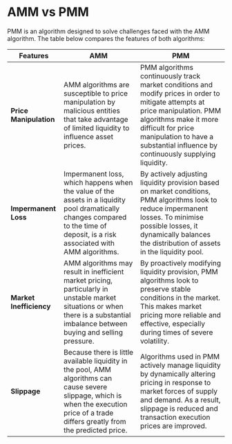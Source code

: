 # AMM vs PMM  
PMM is an algorithm designed to solve challenges faced with the AMM algorithm. The table below compares the features of both algorithms:  

| **Features**  | **AMM**  | **PMM**  |  
| --------------- | --------------- | --------------- |  
| **Price Manipulation**  | AMM algorithms are susceptible to price manipulation by malicious entities that take advantage of limited liquidity to influence asset prices.  | PMM algorithms continuously track market conditions and modify prices in order to mitigate attempts at price manipulation. PMM algorithms make it more difficult for price manipulation to have a substantial influence by continuously supplying liquidity.  |  
|  **Impermanent Loss**  | Impermanent loss, which happens when the value of the assets in a liquidity pool dramatically changes compared to the time of deposit, is a risk associated with AMM algorithms.  | By actively adjusting liquidity provision based on market conditions, PMM algorithms look to reduce impermanent losses. To minimise possible losses, it dynamically balances the distribution of assets in the liquidity pool.  |  
| **Market Inefficiency**  | AMM algorithms may result in inefficient market pricing, particularly in unstable market situations or when there is a substantial imbalance between buying and selling pressure.  | By proactively modifying liquidity provision, PMM algorithms look to preserve stable conditions in the market. This makes market pricing more reliable and effective, especially during times of severe volatility. |  
| **Slippage**  | Because there is little available liquidity in the pool, AMM algorithms can cause severe slippage, which is when the execution price of a trade differs greatly from the predicted price. | Algorithms used in PMM actively manage liquidity by dynamically altering pricing in response to market forces of supply and demand. As a result, slippage is reduced and transaction execution prices are improved. |  
